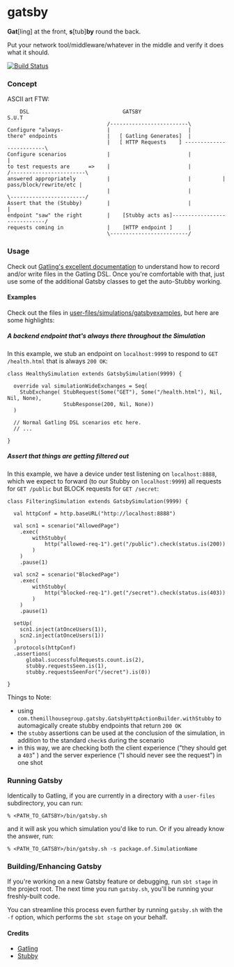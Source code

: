 gatsby
============================

__Gat__[ling] at the front, __s__[tub]__by__ round the back.

Put your network tool/middleware/whatever in the middle and verify it does what it should.

[![Build Status](https://travis-ci.org/themillhousegroup/gatsby.svg?branch=master)](https://travis-ci.org/themillhousegroup/gatsby)


### Concept
ASCII art FTW:

```
    DSL	                             GATSBY                                      S.U.T
   	                	    	/-------------------------\
Configure "always-  			|                         |
there" endpoints	   	    	|   [ Gatling Generates]  |
								|   [ HTTP Requests    ] -------------------------\
Configure scenarios	 			|                         |                       |
to test requests are	  =>	|                         |            /------------------------\
answered appropriately	    	|                         |          | pass/block/rewrite/etc |
	                       		|                         |          \------------------------/
Assert that the (Stubby)		|                         |                       |
endpoint "saw" the right   		|    [Stubby acts as]-----------------------------/
requests coming in    			|    [HTTP endpoint ]     |
                           		\-------------------------/
```


### Usage
Check out [Gatling's excellent documentation](http://gatling.io/docs/2.0.0/) to understand how to record and/or write files in the Gatling DSL. Once you're comfortable with that, just use some of the additional Gatsby classes to get the auto-Stubby working.

#### Examples
Check out the files in [user-files/simulations/gatsbyexamples](https://github.com/themillhousegroup/gatsby/tree/master/user-files/simulations/gatsbyexamples), but here are some highlights:

##### A backend endpoint that's always there throughout the Simulation
In this example, we stub an endpoint on `localhost:9999` to respond to `GET /health.html` that is always `200 OK`:

```
class HealthySimulation extends GatsbySimulation(9999) {

  override val simulationWideExchanges = Seq(
    StubExchange( StubRequest(Some("GET"), Some("/health.html"), Nil, Nil, None),
                  StubResponse(200, Nil, None))
  )

  // Normal Gatling DSL scenarios etc here.
  // ...
  
}
```

##### Assert that things are getting filtered out
In this example, we have a device under test listening on `localhost:8888`, which we expect to  forward (to our Stubby on `localhost:9999`) all requests for `GET /public` but BLOCK requests for `GET /secret`:

```
class FilteringSimulation extends GatsbySimulation(9999) {

  val httpConf = http.baseURL("http://localhost:8888")
  
  val scn1 = scenario("AllowedPage")
    .exec(
    	withStubby(
    		http("allowed-req-1").get("/public").check(status.is(200))
    	)
    )
    .pause(1)

  val scn2 = scenario("BlockedPage")
    .exec(
    	withStubby(
    		http("blocked-req-1").get("/secret").check(status.is(403))
    	)
    )
    .pause(1)

  setUp(
    scn1.inject(atOnceUsers(1)),
    scn2.inject(atOnceUsers(1))
  )
  .protocols(httpConf)
  .assertions(
      global.successfulRequests.count.is(2),
      stubby.requestsSeen.is(1),
      stubby.requestsSeenFor("/secret").is(0))
  
}
```

Things to Note:

  - using `com.themillhousegroup.gatsby.GatsbyHttpActionBuilder.withStubby` to automagically create stubby endpoints that return `200 OK`
  - the `stubby` assertions can be used at the conclusion of the simulation, in addition to the standard `check`s during the scenario
  - in this way, we are checking both the client experience ("they should get a `403`" ) and the server experience ("I should never see the request") in one shot

### Running Gatsby
Identically to Gatling, if you are currently in a directory with a `user-files` subdirectory, you can run:

```% <PATH_TO_GATSBY>/bin/gatsby.sh```

and it will ask you which simulation you'd like to run. Or if you already know the answer, run:

```% <PATH_TO_GATSBY>/bin/gatsby.sh -s package.of.SimulationName```

### Building/Enhancing Gatsby
If you're working on a new Gatsby feature or debugging, run `sbt stage` in the project root. The next time you run `gatsby.sh`, you'll be running your freshly-built code.

You can streamline this process even further by running `gatsby.sh` with the `-f` option, which performs the `sbt stage` on your behalf.


#### Credits

  - [Gatling](http://gatling.io/)
  - [Stubby](https://github.com/headexplodes/http-stub-server-scala)

